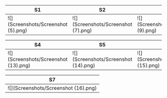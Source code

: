 | S1 | S2 | S3 |
|-------|-----------|----------|
| ![](Screenshots/Screenshot (5).png) | ![](Screenshots/Screenshot (7).png) | ![](Screenshots/Screenshot (9).png) |

| S4 | S5 | S6 |
|-------|-----------|----------|
| ![](Screenshots/Screenshot (13).png) | ![](Screenshots/Screenshot (14).png) | ![](Screenshots/Screenshot (15).png) |

| S7 |
|-------|
| ![](Screenshots/Screenshot (16).png) |

